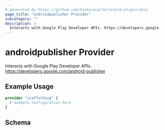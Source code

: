 ```yaml
---
# generated by https://github.com/hashicorp/terraform-plugin-docs
page_title: "androidpublisher Provider"
subcategory: ""
description: |-
  Interacts with Google Play Developer APIs. https://developers.google.com/android-publisher
---
```


# androidpublisher Provider

Interacts with Google Play Developer APIs. https://developers.google.com/android-publisher

## Example Usage

```terraform
provider "scaffolding" {
  # example configuration here
}
```

<!-- schema generated by tfplugindocs -->
## Schema
